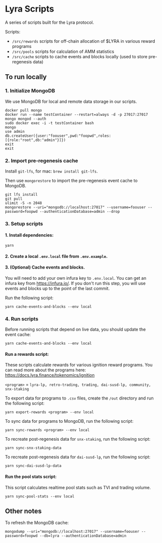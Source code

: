 # Lyra Scripts

A series of scripts built for the Lyra protocol.

Scripts:

- `/src/rewards` scripts for off-chain allocation of $LYRA in various reward programs
- `/src/pools` scripts for calculation of AMM statistics
- `/src/cache` scripts to cache events and blocks locally (used to store pre-regenesis data)

## To run locally

### 1. Initialize MongoDB

We use MongoDB for local and remote data storage in our scripts.

```
docker pull mongo
docker run --name testContainer --restart=always -d -p 27017:27017 mongo mongod --auth
sudo docker exec -i -t testContainer bash
mongo
use admin
db.createUser({user:"foouser",pwd:"foopwd",roles:[{role:"root",db:"admin"}]})
exit
exit
```

### 2. Import pre-regenesis cache

Install `git-lfs`, for mac: `brew install git-lfs`.

Then use `mongorestore` to import the pre-regenesis event cache to MongoDB.

```
git lfs install
git pull
ulimit -S -n 2048
mongorestore --uri="mongodb://localhost:27017" --username=foouser --password=foopwd --authenticationDatabase=admin --drop
```

### 3. Setup scripts

#### 1. Install dependencies:

```
yarn
```

#### 2. Create a local `.env.local` file from `.env.example`.

#### 3. (Optional) Cache events and blocks.

You will need to add your own infura key to `.env.local`. You can get an infura key from https://infura.io/. If you don't run this step, you will use events and blocks up to the point of the last commit.

Run the following script:

```
yarn cache-events-and-blocks --env local
```

### 4. Run scripts

Before running scripts that depend on live data, you should update the event cache:

```
yarn cache-events-and-blocks --env local
```

#### Run a rewards script:

These scripts calculate rewards for various ignition reward programs. You can read more about the programs here: https://docs.lyra.finance/tokenomics/ignition

`<program>` = `lyra-lp, retro-trading, trading, dai-susd-lp, community, snx-staking`

To export data for programs to `.csv` files, create the `/out` directory and run the following script:

```
yarn export-rewards <program> --env local
```

To sync data for programs to MongoDB, run the following script:

```
yarn sync-rewards <program> --env local
```

To recreate post-regenesis data for `snx-staking`, run the following script:

```
yarn sync-snx-staking-data
```

To recreate post-regenesis data for `dai-susd-lp`, run the following script:

```
yarn sync-dai-susd-lp-data
```

#### Run the pool stats script:

This script calculates realtime pool stats such as TVl and trading volume.

```
yarn sync-pool-stats --env local
```

## Other notes

To refresh the MongoDB cache:

```
mongodump --uri="mongodb://localhost:27017" --username=foouser --password=foopwd --db=lyra --authenticationDatabase=admin
```
